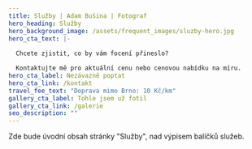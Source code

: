 ```yaml
---
title: Služby | Adam Bušina | Fotograf
hero_heading: Služby
hero_background_image: /assets/frequent_images/sluzby-hero.jpg
hero_cta_text: |-
  
  Chcete zjistit, co by vám focení přineslo?

  Kontaktujte mě pro aktuální cenu nebo cenovou nabídku na míru.
hero_cta_label: Nezávazně poptat
hero_cta_link: /kontakt
travel_fee_text: "Doprava mimo Brno: 10 Kč/km"
gallery_cta_label: Tohle jsem už fotil
gallery_cta_link: /galerie
seo_description: ""
---
```


Zde bude úvodní obsah stránky "Služby", nad výpisem balíčků služeb. 
